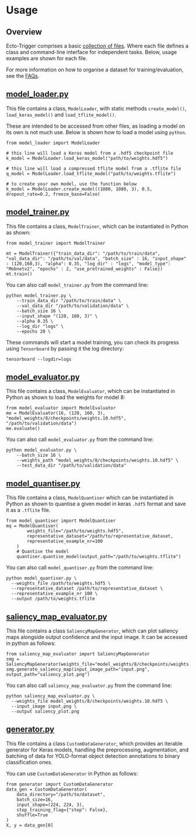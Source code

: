 # Usage

## Overview

Ecto-Trigger comprises a basic [collection of files](https://ross-jg.github.io/ecto-trigger/html/annotated.html). Where each file defines a class and command-line interface for independent tasks. Below, usage examples are shown for each file. 

For more information on how to organise a dataset for training/evaluation, see the [FAQs](about.md). 

## [model_loader.py](../model_loader.py)

This file contains a class, `ModelLoader`, with static methods `create_model()`, `load_keras_model()` and `load_tflite_model()`. 

These are intended to be accessed from other files, as loading a model on its own is not much use. Below is shown how to load a model using `python`. 

```
from model_loader import ModelLoader

# this line will load a Keras model from a .hdf5 checkpoint file
k_model = ModelLoader.load_keras_model("path/to/weights.hdf5")

# this line will load a compressed tflite model from a .tflite file
q_model = ModelLoader.load_tflite_model("path/to/weights.tflite")

# to create your own model, use the function below
k_model = ModelLoader.create_model((1080, 1080, 3), 0.5, dropout_rate=0.2, freeze_base=False)
```


## [model_trainer.py](../model_trainer.py)
This file contains a class, `ModelTrainer`, which can be instantiated in Python as shown:

```
from model_trainer import ModelTrainer

mt = ModelTrainer({"train_data_dir": "/path/to/train/data", "val_data_dir": "/path/to/val/data", "batch_size" : 16, "input_shape" : (120,160,3), "alpha": 0.35, "log_dir" : "logs", "model_type": "Mobnetv2", "epochs" : 2, "use_pretrained_weights" : False}) 
mt.train()
```
You can also call `model_trainer.py` from the command line:
```
python model_trainer.py \
    --train_data_dir "/path/to/train/data" \
    --val_data_dir "/path/to/validation/data" \
    --batch_size 16 \
    --input_shape "(120, 160, 3)" \
    --alpha 0.35 \
    --log_dir "logs" \
    --epochs 20 \
```
These commands will start a model training, you can check its progress using `Tensorboard` by passing it the log directory:
```
tensorboard --logdir=logs
```
## [model_evaluator.py](../model_evaluator.py)
This file contains a class, `ModelEvaluator`, which can be instantiated in Python as shown to load the weights for model 8:
```
from model_evaluator import ModelEvaluator
me = ModelEvaluator(16, (120, 160, 3), "model_weights/8/checkpoints/weights.10.hdf5", "/path/to/validation/data") 
me.evaluate()
```
You can also call `model_evaluator.py` from the command line:
```
python model_evaluator.py \
    --batch_size 16 \
    --weights_path "model_weights/8/checkpoints/weights.10.hdf5" \
    --test_data_dir "/path/to/validation/data"
```
## [model_quantiser.py](../model_quantiser.py)
This file contains a class, `ModelQuantiser` which can be instantiated in Python as shown to quantise a given model in keras `.hdf5` format and save it as a `.tflite` file. 
```
from model_quantiser import ModelQuantiser
mq = ModelQuantiser(
        weights_file="/path/to/weights.hdf5",
        representative_dataset="/path/to/representative_dataset,
        representative_example_nr=100
    )
    # Quantise the model
    quantiser.quantise_model(output_path="/path/to/weights.tflite")
```
You can also call `model_quantiser.py` from the command line:
```
python model_quantiser.py \
  --weights_file /path/to/weights.hdf5 \
  --representative_dataset /path/to/representative_dataset \
  --representative_example_nr 100 \
  --output /path/to/weights.tflite
```
## [saliency_map_evaluator.py](../saliency_map_evaluator.py)
This file contains a class `SaliencyMapGenerator`, which can plot saliency maps alongside output confidence and the input image. It can be accessed in python as follows: 
```
from saliency_map_evaluator import SaliencyMapGenerator
smg = SaliencyMapGenerator(weights_file="model_weights/8/checkpoints/weights.10.hdf5")
smg.generate_saliency_map(input_image_path="input.png", output_path="saliency_plot.png")
```
You can also call `saliency_map_evaluator.py` from the command line:
```
python saliency_map_evaluator.py \
  --weights_file model_weights/8/checkpoints/weights.10.hdf5 \
  --input_image input.png \
  --output saliency_plot.png
```
## [generator.py](../generator.py)
This file contains a class `CustomDataGenerator`, which provides an iterable generator for Keras models, handling the preprocessing, augmentation, and batching of data for YOLO-format object detection annotations to binary classification ones. 

You can use `CustomDataGenerator` in Python as follows:
```
from generator import CustomDataGenerator
data_gen = CustomDataGenerator(
    data_directory="/path/to/dataset",
    batch_size=16,
    input_shape=(224, 224, 3),
    stop_training_flag={"stop": False},
    shuffle=True
)
X, y = data_gen[0]
```